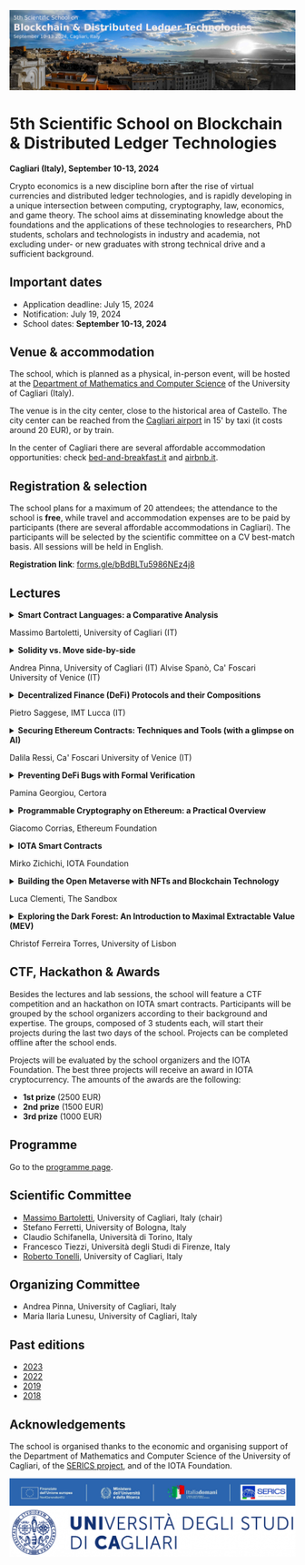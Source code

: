 ![image](5th-dlt-school-logo.jpg)

# 5th Scientific School on Blockchain & Distributed Ledger Technologies

**Cagliari (Italy), September 10-13, 2024**

Crypto economics is a new discipline born after the rise of virtual currencies and distributed ledger technologies, and is rapidly developing in a unique intersection between computing, cryptography,  law,
economics, and game theory. The school aims at disseminating  knowledge about the foundations and the applications of these technologies to researchers, PhD students, scholars and technologists in industry and academia, not excluding under- or new graduates with strong technical drive and a sufficient background.


## Important dates

- Application deadline: July 15, 2024
- Notification: July 19, 2024
- School dates: **September 10-13, 2024**


## Venue & accommodation

The school, which is planned as a physical, in-person event, will be hosted at the [Department of Mathematics and Computer Science](https://goo.gl/maps/jjzgXGtSLtVBSrDu9) of the University of Cagliari (Italy).

The venue is in the city center, close to the historical area of Castello. 
The city center can be reached from the [Cagliari airport](http://www.sogaer.it/it) in 15' by taxi (it costs around 20 EUR), or by train.

In the center of Cagliari there are several affordable accommodation opportunities: check [bed-and-breakfast.it](https://www.bed-and-breakfast.it/lista_strutture_ur.cfm?locale=it&zona=Castello&citta=Cagliari&idregione=14) and
[airbnb.it](https://www.airbnb.it/rooms/6619495?source_impression_id=p3_1688053073_kJI5XWcXBEsz1r%2B1).


## Registration & selection

The school plans for a maximum of 20 attendees; the attendance to the school is **free**, while travel and accommodation expenses are to be paid by participants (there are several affordable accommodations in Cagliari). 
The participants will be selected by the scientific  committee on a CV best-match basis.
All sessions will be held in English.

**Registration link**: [forms.gle/bBdBLTu5986NEz4j8](https://forms.gle/bBdBLTu5986NEz4j8)


## Lectures

<details>
<summary><b>Smart Contract Languages: a Comparative Analysis</b></summary>
Decentralized blockchain platforms support the secure exchange of assets among users without relying on trusted third parties. These exchanges are programmed with smart contracts, computer programs directly executed by blockchain nodes. 
Multiple smart contract languages are available nowadays to developers, each with its own distinctive features, strengths, and weaknesses. In this lecture, we examine the smart contract languages used in six major blockchain platforms: Ethereum, Solana, Cardano, Algorand, Aptos, and Tezos. Starting with a high-level overview of their design choices, we discuss their programming style, security, code readability, and usability.
</details>

Massimo Bartoletti, University of Cagliari (IT)

<details>
  <summary><b>Solidity vs. Move side-by-side</b></summary>
  In this lecture we give a side-by-side overview of two of the main
smart contract languages: Solidity and Move.
Solidity is the most widespread language for smart contracts, used
since 2015 on Ethereum and later adopted by several other blockchain
platforms. Move was originally designed for the (now abandoned)
Libra/Diem blockchain, and it is currently used by Aptos, Sui and IOTA.
Each language has its own strengths and weaknesses. Solidity is easy
to learn and has a large ecosystem of development tools, but it is
prone to quirks that can lead to vulnerabilities. Move, on the other
hand, is designed to ensure the safe handling of assets, enforcing
their conservation and preventing duplication through its linear type
system, albeit at the cost of a more convoluted programming style.
During this lecture we will illustrate Solidity and Move through a
common set of use cases; in the meanwhile, we will discuss their
design principles, programming style and security implications.
</details>

Andrea Pinna, University of Cagliari (IT)
Alvise Spanò, Ca' Foscari University of Venice (IT)


<details>
<summary><b>Decentralized Finance (DeFi) Protocols and their Compositions</b></summary>
Decentralized finance (DeFi) builds on distributed ledger technologies (DLT) to offer services such as trading, lending and investing without using a traditional centralized intermediary. A range of DeFi protocols implements these services as a suite of smart contracts. In this lecture, we will explore the core components of the most relevant DeFi protocols, such as Decentralized Exchanges (DEXs) and Protocols for Loanable Funds (PLFs). Next, we will discuss how they can interoperate. The fact that DeFi smart contracts can be "composed", i.e. utilize the functionalities of other protocols to provide novel financial services, introduces enormous technological and economic complexity that makes it increasingly difficult to assess the risks and potential of DeFi financial products. 
</details>

Pietro Saggese, IMT Lucca (IT)


<details>
<summary><b>Securing Ethereum Contracts: Techniques and Tools (with a glimpse on AI)</b></summary>  
Ethereum smart contracts are self-executing programs with terms encoded on the Ethereum blockchain. By enabling decentralized applications (dApps), they revolutionize industries such as finance, supply chain, and real estate. However, the immutability of the blockchain amplifies the catastrophic effects of bugs or vulnerabilities in these contracts. In this lesson, we will explore some of the most common vulnerabilities and how, in some cases, they caused the loss of millions of dollars worth of ether. We will then examine the tools available to developers to detect these vulnerabilities before deployment, comparing methods using classical techniques like static analysis and modern approaches such as machine learning and AI.
</details>

Dalila Ressi, Ca' Foscari University of Venice (IT)


<details>
<summary><b>Preventing DeFi Bugs with Formal Verification</b></summary>
Join us for an engaging workshop on the Certora Prover, a cutting-edge formal verification tool designed to uncover bugs in DeFi smart contracts. We will begin with a brief lecture introducing the fundamentals of formal verification, its underlying principles, and its unique advantages. The primary focus of the workshop will be a hands-on exercise, where participants will learn to write specifications in CVL, the Certora Verification Language. The participants will test smart contract code against their specification using the Certora Prover. This session is ideal for those looking to deepen their understanding of formal verification and smart contract security.
</details>

Pamina Georgiou, Certora 

<details>
<summary><b>Programmable Cryptography on Ethereum: a Practical Overview</b></summary>
Ethereum can now be programmed in innovative ways, thanks to the latest advances in cryptography. These new building blocks enable developers to incorporate advanced privacy features into their decentralized applications. However, the perceived complexity and misconceptions around cryptography and privacy can hinder its adoption. This lecture aims to demystify programmable cryptography, covering key concepts and practical applications. We will explore the next generation of cryptographic techniques, including Zero-Knowledge Proofs (ZKP), Multi-Party Computation (MPC), and Fully Homomorphic Encryption (FHE). The second half will be a deep dive into Semaphore, a privacy-focused ZKP protocol, examining its design and concepts, libraries and applications; with an hands-on session. 
</details>

Giacomo Corrias, Ethereum Foundation


<details>
<summary><b>IOTA Smart Contracts</b></summary>
The IOTA DLT supports the execution of Move smart contracts on the Layer 1. In particular, the IOTA smart contract platform supports the Sui Move flavour. In this flavour the concept of Object is central, that is, the ledger is composed of a series of Objects defined by Move structs and indexed by a key. This allows to have so called ‘owned objects’, that behaves similarly to UTXOs, and shared objects, that behaves similarly to shared accounts. The Object-based ledger, thus, mixes the benefits of a UTXO-based model and a Account-based model.
</details>

Mirko Zichichi, IOTA Foundation


<details>
<summary><b>Building the Open Metaverse with NFTs and Blockchain Technology</b></summary>
The metaverse is a loosely defined term referring to virtual worlds in which users represented by avatars interact, usually in 3D and focused on social and economic connection. The term "metaverse" is often linked to virtual reality technology, and beginning in the early 2020s, with Web3. The term has been used as a buzzword by companies to exaggerate the development progress of various related technologies and projects for public relations purposes. Besides marketing purposes, there are real cases
of the development of platforms that are actually used by hundreds of thousands of users, like The Sandbox. In this lecture, we will take an in-depth look at The Sandbox's platform by showing all the blockchain-based integrations that make it decentralised,
starting with the proprietary token, the use of DeFi to incentivise holders, moving on to NFTs, the transition from L1 to L2, and ending with the DAO.
</details>

Luca Clementi, The Sandbox


<details>
<summary><b>Exploring the Dark Forest: An Introduction to Maximal Extractable Value (MEV)</b></summary>
This lecture provides an introduction to Maximal Extractable Value (MEV), a critical and increasingly relevant topic in the context of blockchain and decentralized finance (DeFi). MEV represents the potential profit that can be extracted by validators, miners, or normal users through their ability to reorder, include, or exclude transactions within a block. We will explore the foundational principles of MEV, its origins, and its implications for network participants, and the various strategies used to capture it. The session will not only provide insights into the mechanics of MEV, but it will also cover its implications for the fairness and efficiency of blockchain systems, and the associated ethical and technical challenges. The lecture will also highlight current mitigation strategies and ongoing research efforts aimed at addressing the complexities of MEV. By the end of the session, participants will have a solid understanding of MEV and its impact on the broader DeFi landscape.
</details>

Christof Ferreira Torres, University of Lisbon


## CTF, Hackathon & Awards

Besides the lectures and lab sessions, the school will feature a CTF competition and an hackathon on IOTA smart contracts. Participants will be grouped by the school organizers according to their background and expertise. The groups, composed of 3 students each, will start their projects during the last two days of the school. Projects can be completed offline after the school ends.

Projects will be evaluated by the school organizers and the IOTA Foundation. 
The best three projects will receive an award in IOTA cryptocurrency.
The amounts of the awards are the following:
- **1st prize** (2500 EUR)
- **2nd prize** (1500 EUR)
- **3rd prize** (1000 EUR)


## Programme

Go to the [programme page](programme.md).


## Scientific Committee

- [Massimo Bartoletti](https://blockchain.unica.it), University of Cagliari, Italy (chair)
- Stefano Ferretti, University of Bologna, Italy
- Claudio Schifanella, Università di Torino, Italy
- Francesco Tiezzi, Università degli Studi di Firenze, Italy
- [Roberto Tonelli](https://www.unica.it/unica/it/ateneo_s07_ss01.page?contentId=SHD31003), University of Cagliari, Italy


## Organizing Committee

- Andrea Pinna, University of Cagliari, Italy
- Maria Ilaria Lunesu, University of Cagliari, Italy


## Past editions

- [2023](2023/)
- [2022](2022/)
- [2019](2019/)
- [2018](2018/)


## Acknowledgements

The school is organised thanks to the economic and organising support of the Department of Mathematics and Computer Science of the University of Cagliari, of the [SERICS project](https://serics.eu/), and of the IOTA Foundation.

![image](serics-logo.png)
![image](logo-unica.png)
